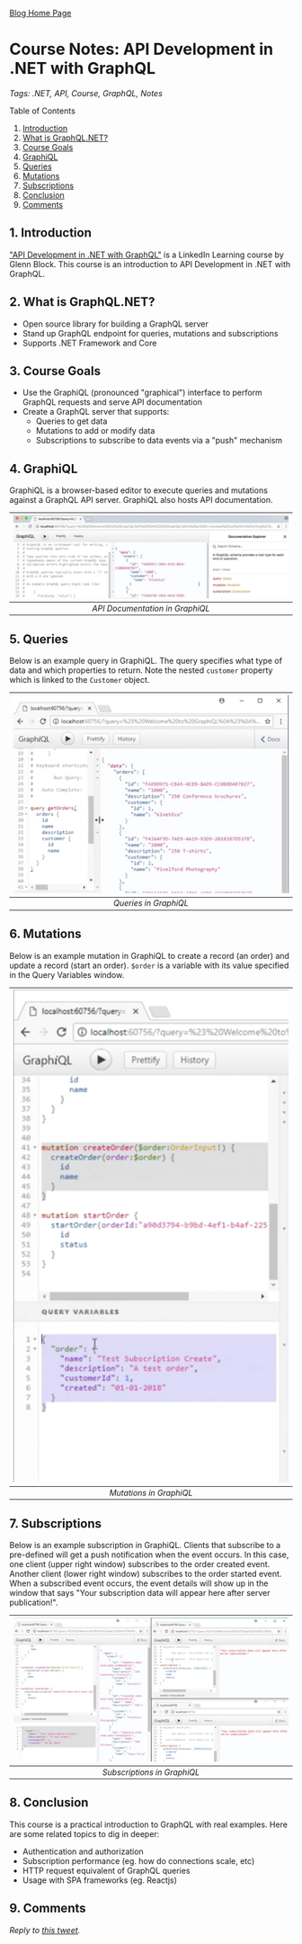 [Blog Home Page](../../README.md)

# Course Notes: API Development in .NET with GraphQL

_Tags: .NET, API, Course, GraphQL, Notes_

Table of Contents
1. [Introduction](#intro)
2. [What is GraphQL.NET?](#what)
3. [Course Goals](#goals)
4. [GraphiQL](#GraphiQL)
5. [Queries](#queries)
6. [Mutations](#mutations)
7. [Subscriptions](#subscriptions)
8. [Conclusion](#conclusion)
9. [Comments](#comments)

## 1. <a name='intro'></a>Introduction

["API Development in .NET with GraphQL"](https://www.linkedin.com/learning/api-development-in-dot-net-with-graphql/welcome) is a LinkedIn Learning course by Glenn Block. This course is an introduction to API Development in .NET with GraphQL.

## 2. <a name='what'></a>What is GraphQL.NET?

* Open source library for building a GraphQL server
* Stand up GraphQL endpoint for queries, mutations and subscriptions
* Supports .NET Framework and Core

## 3. <a name='goals'></a>Course Goals

* Use the GraphiQL (pronounced "graphical") interface to perform GraphQL requests and serve API documentation
* Create a GraphQL server that supports:
  * Queries to get data
  * Mutations to add or modify data
  * Subscriptions to subscribe to data events via a "push" mechanism

## 4. <a name='GraphiQL'></a>GraphiQL

GraphiQL is a browser-based editor to execute queries and mutations against a GraphQL API server. GraphiQL also hosts API documentation.

| ![API Documentation in GraphiQL](Docs.png) | 
|:--:| 
| *API Documentation in GraphiQL* |

## 5. <a name='queries'></a>Queries

Below is an example query in GraphiQL. The query specifies what type of data and which properties to return. Note the nested `customer` property which is linked to the `Customer` object.

| ![Queries in GraphiQL](Queries.png) | 
|:--:| 
| *Queries in GraphiQL* |

## 6. <a name='mutations'></a>Mutations

Below is an example mutation in GraphiQL to create a record (an order) and update a record (start an order). `$order` is a variable with its value specified in the Query Variables window.

| ![Mutations in GraphiQL](Mutations.png) | 
|:--:| 
| *Mutations in GraphiQL* |

## 7. <a name='subscriptions'></a>Subscriptions

Below is an example subscription in GraphiQL. Clients that subscribe to a pre-defined will get a push notification when the event occurs. In this case, one client (upper right window) subscribes to the order created event. Another client (lower right window) subscribes to the order started event. When a subscribed event occurs, the event details will show up in the window that says "Your subscription data will appear here after server publication!".

| ![Subscriptions in GraphiQL](Subscriptions.png) | 
|:--:| 
| *Subscriptions in GraphiQL* |

## 8. <a name='conclusion'></a>Conclusion

This course is a practical introduction to GraphQL with real examples. Here are some related topics to dig in deeper:
* Authentication and authorization
* Subscription performance (eg. how do connections scale, etc)
* HTTP request equivalent of GraphQL queries
* Usage with SPA frameworks (eg. Reactjs)

## 9. <a name='comments'></a>Comments

_Reply to [this tweet](https://twitter.com/innochi_mob/status/1364745891521974277)._